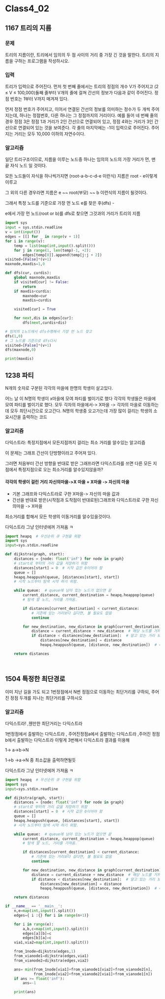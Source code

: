 # Class4_02



## 1167 트리의 지름

### 문제

트리의 지름이란, 트리에서 임의의 두 점 사이의 거리 중 가장 긴 것을 말한다. 트리의 지름을 구하는 프로그램을 작성하시오.

### 입력

트리가 입력으로 주어진다. 먼저 첫 번째 줄에서는 트리의 정점의 개수 V가 주어지고 (2 ≤ V ≤ 100,000)둘째 줄부터 V개의 줄에 걸쳐 간선의 정보가 다음과 같이 주어진다. 정점 번호는 1부터 V까지 매겨져 있다.

먼저 정점 번호가 주어지고, 이어서 연결된 간선의 정보를 의미하는 정수가 두 개씩 주어지는데, 하나는 정점번호, 다른 하나는 그 정점까지의 거리이다. 예를 들어 네 번째 줄의 경우 정점 3은 정점 1과 거리가 2인 간선으로 연결되어 있고, 정점 4와는 거리가 3인 간선으로 연결되어 있는 것을 보여준다. 각 줄의 마지막에는 -1이 입력으로 주어진다. 주어지는 거리는 모두 10,000 이하의 자연수이다.

### 알고리즘

일단 트리구조이므로, 지름을 이루는 노드중 하나는 임의의 노드의 가장 거리가 먼,  맨 끝 자식 노드 일 것이다. 



모든 노드들이 자식을 하나씩가지면 (root-a-b-c-d-e 이런식) 지름은 root - e이렇게 이루고 

그 외의 다른 경우라면  지름은 e ~~ root(부모) ~~ b  이런식의 지름이 될것이다.



그래서 특정 노드를 기준으로 가장 먼 노드 e를 찾은 후(dfs) -

e에서 가장 먼 노드(root or b)를 dfs로 찾으면 그것과의 거리가 트리의 지름 



```python
import sys
input = sys.stdin.readline
v = int(input())
edges = [[] for _ in range(v + 1)]
for i in range(v):
    temp = list(map(int,input().split()))
    for j in range(1, len(temp)-1, +2):
        edges[temp[0]].append(temp[j:j + 2])
visited=[False]*(v+1)
maxnode,maxdis=1,0

def dfs(cur, curdis):
    global maxnode,maxdis
    if visited[cur] != False:
        return
    if maxdis<curdis:
        maxnode=cur
        maxdis=curdis

    visited[cur] = True

    for next,dis in edges[cur]:
        dfs(next,curdis+dis)

# 임의의 1노드에서 dfs수행해서 가장 먼 노드 찾고
dfs(1,0)
# 그 노드를 기준으로 dfs다시
visited=[False]*(v+1)
dfs(maxnode,0)

print(maxdis)

```

 

## 1238 파티

N개의 숫자로 구분된 각각의 마을에 한명의 학생이 살고있다. 

어느 날 이 N명의 학생이 x마을에 모여 파티를 벌이기로 했다 각각의 학생들은 마을에 모여 파티를 벌이기로 했다.  모두 각자의 마을에서-> X마을 -> 각자의 마을로 이동하는데 모두 최단시간으로 오고간다. N명의 학생중 오고가는데 가장 많이 걸리는 학생의 소요시간을 출력하는 코드



### 알고리즘

다익스트라: 특정지점에서 모든지점까지 걸리는 최소 거리를 알수있는 알고리즘

이 문제는 그래프 간선이 단방향이라고 주어져 있다. 

그러면 처음부터 간선 방향을 반대로 받은 그래프라면 다익스트라를 쓰면  다른 모든 지점에서 특정지점으로 오는 최소거리를 알수있지않을까? 



#### 각각의 학생이 걸린 거리 자신의마을->X 마을  + X마을 -> 자신의 마을  

- 기본 그래프와 다익스트라로 구한 X마을-> 자신의 마을 값과 
- 간선을 반대로 받은(시작점과 도착점이 반대로된)그래프와 다익스트라로 구한 자신의마을 -> X마을 

최소거리를 합해서 모든 학생의 이동거리를 알수있을것이다.



다익스트라 그냥 인터넷에꺼 가져옴 ㅋ

```python
import heapq  # 우선순위 큐 구현을 위함
import sys
input=sys.stdin.readline

def dijkstra(graph, start):
    distances = {node: float('inf') for node in graph}  
    # start로 부터의 거리 값을 저장하기 위함
    distances[start] = 0  # 시작 값은 0이어야 함
    queue = []
    heapq.heappush(queue, [distances[start], start]) 
    # 시작 노드부터 탐색 시작 하기 위함.

    while queue:  # queue에 남아 있는 노드가 없으면 끝
        current_distance, current_destination = heapq.heappop(queue)  
        # 탐색 할 노드, 거리를 가져옴.

        if distances[current_destination] < current_distance:  
            # 기존에 있는 거리보다 길다면, 볼 필요도 없음
            continue

        for new_destination, new_distance in graph[current_destination].items():
            distance = current_distance + new_distance  # 해당 노드를 거쳐 갈 때 거리
            if distance < distances[new_destination]:  # 알고 있는 거리 보다 작으면 갱신
                distances[new_destination] = distance
                heapq.heappush(queue, [distance, new_destination])  # 다음 인접 거리를 계산 하기 위해 큐에 삽입

    return distances




```



## 1504  특정한 최단경로

이미 지난 길을 가도 되고 1번정점에서 N번 정점으로 이동하는 최단거리를 구하되, 주어진 정점 두개를 지나는 최단거리를 구하시오



### 알고리즘

다익스트라!  ,웬만한 최단거리는 다익스트라 

 1번정점에서 출발하는 다익스트라 ,  주어진정점a에서 출발하는 다익스트라 ,주어진 정점b에서 출발하는 다익스트라  이렇게 3번해서  다익스트라 결과를 이용해 

1-> a->b->N

1->b ->a->N 중 최소값을  출력하면될듯



다익스트라 그냥 인터넷에꺼 가져옴 ㅋ

```python
import heapq  # 우선순위 큐 구현을 위함
import sys
input=sys.stdin.readline

def dijkstra(graph, start):
    distances = {node: float('inf') for node in graph}  
    # start로 부터의 거리 값을 저장하기 위함
    distances[start] = 0  # 시작 값은 0이어야 함
    queue = []
    heapq.heappush(queue, [distances[start], start]) 
    # 시작 노드부터 탐색 시작 하기 위함.

    while queue:  # queue에 남아 있는 노드가 없으면 끝
        current_distance, current_destination = heapq.heappop(queue)  
        # 탐색 할 노드, 거리를 가져옴.

        if distances[current_destination] < current_distance:  
            # 기존에 있는 거리보다 길다면, 볼 필요도 없음
            continue

        for new_destination, new_distance in graph[current_destination].items():
            distance = current_distance + new_distance  # 해당 노드를 거쳐 갈 때 거리
            if distance < distances[new_destination]:  # 알고 있는 거리 보다 작으면 갱신
                distances[new_destination] = distance
                heapq.heappush(queue, [distance, new_destination])  # 다음 인접 거리를 계산 하기 위해 큐에 삽입

    return distances

if __name__ == '__main__':
    n,e=map(int,input().split())
    edges={ i :{} for i in range(n+1)}

    for i in range(e):
        a,b,c=map(int,input().split())
        edges[a][b]=c
        edges[b][a]=c
    via1,via2=map(int,input().split())

    from_1node=dijkstra(edges,1)
    from_vianode1=dijkstra(edges,via1)
    from_vianode2=dijkstra(edges,via2)

    ans= min(from_1node[via1]+from_vianode1[via2]+from_vianode2[n],
             from_1node[via2]+from_vianode2[via1]+from_vianode1[n])
    if ans >= float('inf'):
        ans=-1

    print(ans)



```

